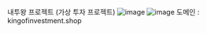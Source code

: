 내투왕 프로젝트 (가상 투자 프로젝트)
![image](https://user-images.githubusercontent.com/37327829/165207962-83ff87de-8d5b-4510-bd26-ce5c790ee4bb.png)
![image](https://user-images.githubusercontent.com/37327829/166213935-82cb3075-88b5-40ca-bcce-d6e64010fb8d.png)
도메인 : kingofinvestment.shop
